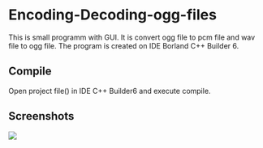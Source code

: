 Encoding-Decoding-ogg-files
===========================

This is small programm with GUI. It is convert ogg file to pcm file and wav file to ogg file. The program is created on IDE Borland C++ Builder 6.

## Compile
Open project file() in IDE C++ Builder6 and execute compile. 

## Screenshots

![](https://zima69f.storage.yandex.net/rdisk/b29c6be4a8beb7e175a09597456f2d8e/mpfs/TI70i2rxSD1mxiCgu5duNSPgUK2wD7vCqWVhTE38ePgquy7O3puSkfgZkayXmwfsLv_Fs1AqaFDjqZDBR6UMzw==?uid=0&filename=encoding_decoding_oggfiles.png&disposition=inline&hash=&limit=0&content_type=image%2Fpng&rtoken=16ca30c85dbcb4514fdd03fb3f218298&rtimestamp=5433e320&force_default=no)
